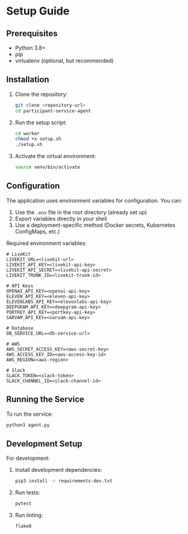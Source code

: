 # Setup Guide

## Prerequisites

- Python 3.8+
- pip
- virtualenv (optional, but recommended)

## Installation

1. Clone the repository:

   ```bash
   git clone <repository-url>
   cd participant-service-agent
   ```

2. Run the setup script:

   ```bash
   cd worker
   chmod +x setup.sh
   ./setup.sh
   ```

3. Activate the virtual environment:
   ```bash
   source venv/bin/activate
   ```

## Configuration

The application uses environment variables for configuration. You can:

1. Use the `.env` file in the root directory (already set up)
2. Export variables directly in your shell
3. Use a deployment-specific method (Docker secrets, Kubernetes ConfigMaps, etc.)

Required environment variables:

```
# LiveKit
LIVEKIT_URL=<livekit-url>
LIVEKIT_API_KEY=<livekit-api-key>
LIVEKIT_API_SECRET=<livekit-api-secret>
LIVEKIT_TRUNK_ID=<livekit-trunk-id>

# API Keys
OPENAI_API_KEY=<openai-api-key>
ELEVEN_API_KEY=<eleven-api-key>
ELEVENLABS_API_KEY=<elevenlabs-api-key>
DEEPGRAM_API_KEY=<deepgram-api-key>
PORTKEY_API_KEY=<portkey-api-key>
SARVAM_API_KEY=<sarvam-api-key>

# Database
DB_SERVICE_URL=<db-service-url>

# AWS
AWS_SECRET_ACCESS_KEY=<aws-secret-key>
AWS_ACCESS_KEY_ID=<aws-access-key-id>
AWS_REGION=<aws-region>

# Slack
SLACK_TOKEN=<slack-token>
SLACK_CHANNEL_ID=<slack-channel-id>
```

## Running the Service

To run the service:

```bash
python3 agent.py
```

## Development Setup

For development:

1. Install development dependencies:

   ```bash
   pip3 install -r requirements-dev.txt
   ```

2. Run tests:

   ```bash
   pytest
   ```

3. Run linting:
   ```bash
   flake8
   ```
